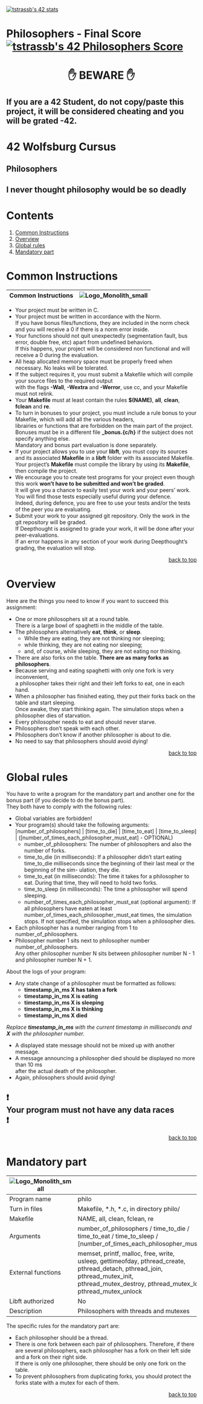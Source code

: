 [![tstrassb's 42 stats](https://badge42.vercel.app/api/v2/clk7xyddm001108l1dlt4bjx7/stats?cursusId=21&coalitionId=354)](https://github.com/JaeSeoKim/badge42)

# Philosophers - Final Score [![tstrassb's 42 Philosophers Score](https://badge42.vercel.app/api/v2/clk7xyddm001108l1dlt4bjx7/project/3075704)](https://github.com/JaeSeoKim/badge42)

<h1 align="center">✋ BEWARE ✋</h1>

## If you are a 42 Student, do not copy/paste this project, it will be considered cheating and you will be grated -42.

# 42 Wolfsburg Cursus 
## Philosophers
## I never thought philosophy would be so deadly

# Contents

1. [Common Instructions](#common)
2. [Overview](#overview)
3. [Global rules](#global)
4. [Mandatory part](#manda)

# <a name="common">Common Instructions</a>

| Common Instructions | ![Logo_Monolith_small](https://user-images.githubusercontent.com/120580537/209333599-dc44418d-8ee7-42b6-8a4a-7ff328778d87.png) |
| ----- | ----- |
* Your project must be written in C.
* Your project must be written in accordance with the Norm. <br>If you have bonus files/functions, they are included in the norm check and you will receive a 0 if there is a norm error inside.
* Your functions should not quit unexpectedly (segmentation fault, bus error, double free, etc) apart from undefined behaviors. <br>If this happens, your project will be considered non functional and will receive a 0 during the evaluation.
* All heap allocated memory space must be properly freed when necessary. No leaks will be tolerated.
* If the subject requires it, you must submit a Makefile which will compile your source files to the required output <br>with the flags **-Wall**, **-Wextra** and **-Werror**, use cc, and your Makefile must not relink.
* Your **Makefile** must at least contain the rules **$(NAME)**, **all**, **clean**, **fclean** and **re**.
* To turn in bonuses to your project, you must include a rule bonus to your Makefile, which will add all the various headers, <br>librairies or functions that are forbidden on the main part of the project. <br>Bonuses must be in a different file **_bonus.{c/h}** if the subject does not specify anything else. <br>Mandatory and bonus part evaluation is done separately.
* If your project allows you to use your **libft**, you must copy its sources and its associated **Makefile** in a **libft** folder with its associated Makefile. Your project’s **Makefile** must compile the library by using its **Makefile**, then compile the project.
* We encourage you to create test programs for your project even though this work **won’t have to be submitted and won’t be graded**. <br>It will give you a chance to easily test your work and your peers’ work. You will find those tests especially useful during your defence. <br>Indeed, during defence, you are free to use your tests and/or the tests of the peer you are evaluating.
* Submit your work to your assigned git repository. Only the work in the git repository will be graded. <br>If Deepthought is assigned to grade your work, it will be done after your peer-evaluations. <br>If an error happens in any section of your work during Deepthought’s grading, the evaluation will stop.

<p align="right">
 <a href="https://github.com/Cerberus2290/Philosophers#-beware-">back to top</a>
</p>

# <a name="overview">Overview</a>

Here are the things you need to know if you want to succeed this assignment:

* One or more philosophers sit at a round table. <br>There is a large bowl of spaghetti in the middle of the table.
* The philosophers alternatively **eat**, **think**, or **sleep**. 
    * While they are eating, they are not thinking nor sleeping; 
    * while thinking, they are not eating nor sleeping; 
    * and, of course, while sleeping, they are not eating nor thinking.
* There are also forks on the table. **There are as many forks as philosophers**.
* Because serving and eating spaghetti with only one fork is very inconvenient, <br>a philosopher takes their right and their left forks to eat, one in each hand.
* When a philosopher has finished eating, they put their forks back on the table and start sleeping. <br>Once awake, they start thinking again. The simulation stops when a philosopher dies of starvation.
* Every philosopher needs to eat and should never starve.
* Philosophers don’t speak with each other.
* Philosophers don’t know if another philosopher is about to die.
* No need to say that philosophers should avoid dying!

<p align="right">
 <a href="https://github.com/Cerberus2290/Philosophers#-beware-">back to top</a>
</p>

# <a name="global">Global rules</a>

You have to write a program for the mandatory part and another one for the bonus part (if you decide to do the bonus part). <br>They both have to comply with the following rules:

* Global variables are forbidden!
* Your program(s) should take the following arguments: <br>[number_of_philosophers] | [time_to_die] | [time_to_eat] | [time_to_sleep] | ([number_of_times_each_philosopher_must_eat] - OPTIONAL)
    * number_of_philosophers: The number of philosophers and also the number of forks.
    * time_to_die (in milliseconds): If a philosopher didn’t start eating time_to_die milliseconds since the beginning of their last meal or the beginning of the sim- ulation, they die.
    * time_to_eat (in milliseconds): The time it takes for a philosopher to eat. During that time, they will need to hold two forks.
    * time_to_sleep (in milliseconds): The time a philosopher will spend sleeping.
    * number_of_times_each_philosopher_must_eat (optional argument): If all philosophers have eaten at least number_of_times_each_philosopher_must_eat times, the simulation stops. If not specified, the simulation stops when a philosopher dies.
* Each philosopher has a number ranging from 1 to number_of_philosophers.
* Philosopher number 1 sits next to philosopher number number_of_philosophers. <br>Any other philosopher number N sits between philosopher number N - 1 and philosopher number N + 1.

About the logs of your program:

* Any state change of a philosopher must be formatted as follows:
    * **timestamp_in_ms X has taken a fork**
    * **timestamp_in_ms X is eating**
    * **timestamp_in_ms X is sleeping**
    * **timestamp_in_ms X is thinking**
    * **timestamp_in_ms X died**

*Replace **timestamp_in_ms** with the current timestamp in milliseconds and **X** with the philosopher number.*

* A displayed state message should not be mixed up with another message.
* A message announcing a philosopher died should be displayed no more than 10 ms <br>after the actual death of the philosopher.
* Again, philosophers should avoid dying!

## :heavy_exclamation_mark:</br>Your program must not have any **data races**</br>:heavy_exclamation_mark:

<p align="right">
 <a href="https://github.com/Cerberus2290/Philosophers#-beware-">back to top</a>
</p>

# <a name="manda">Mandatory part</a>

| ![Logo_Monolith_small](https://user-images.githubusercontent.com/120580537/209333599-dc44418d-8ee7-42b6-8a4a-7ff328778d87.png) | |
| ----- | ----- |
| Program name | philo |
| Turn in files | Makefile, *.h, *.c, in directory philo/ |
| Makefile | NAME, all, clean, fclean, re |
| Arguments | number_of_philosophers / time_to_die / <br>time_to_eat / time_to_sleep / [number_of_times_each_philosopher_must_eat] |
| External functions | memset, printf, malloc, free, write, <br>usleep, gettimeofday, pthread_create, <br>pthread_detach, pthread_join, pthread_mutex_init, <br>pthread_mutex_destroy, pthread_mutex_lock, pthread_mutex_unlock |
| Libft authorized | No |
| Description | Philosophers with threads and mutexes |

The specific rules for the mandatory part are:

* Each philosopher should be a thread.
* There is one fork between each pair of philosophers. Therefore, if there are several philosophers, each philosopher has a fork on their left side and a fork on their right side. <br>If there is only one philosopher, there should be only one fork on the table.
* To prevent philosophers from duplicating forks, you should protect the forks state with a mutex for each of them.

<p align="right">
 <a href="https://github.com/Cerberus2290/Philosophers#-beware-">back to top</a>
</p>